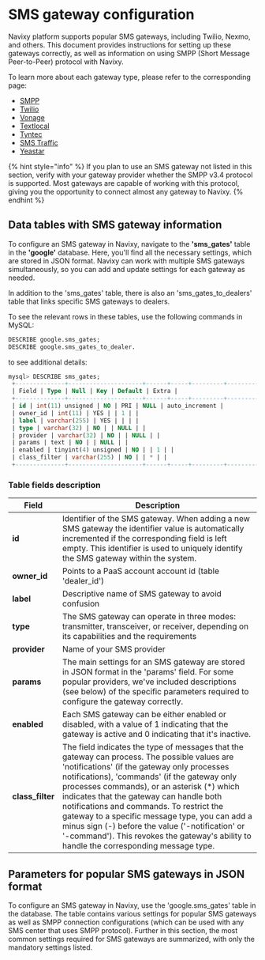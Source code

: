 # SMS gateway configuration

Navixy platform supports popular SMS gateways, including Twilio, Nexmo, and others. This document provides instructions for setting up these gateways correctly, as well as information on using SMPP (Short Message Peer-to-Peer) protocol with Navixy.

To learn more about each gateway type, please refer to the corresponding page:

* [SMPP](smpp.md)
* [Twilio](twilio.md)
* [Vonage](vonage.md)
* [Textlocal](textlocal.md)
* [Tyntec](tyntec.md)
* [SMS Traffic](sms-traffic.md)
* [Yeastar](yeastar.md)

{% hint style="info" %}
If you plan to use an SMS gateway not listed in this section, verify with your gateway provider whether the SMPP v3.4 protocol is supported. Most gateways are capable of working with this protocol, giving you the opportunity to connect almost any gateway to Navixy.
{% endhint %}

## Data tables with SMS gateway information

To configure an SMS gateway in Navixy, navigate to the **'sms\_gates'** table in the **'google'** database. Here, you'll find all the necessary settings, which are stored in JSON format. Navixy can work with multiple SMS gateways simultaneously, so you can add and update settings for each gateway as needed.

In addition to the 'sms\_gates' table, there is also an 'sms\_gates\_to\_dealers' table that links specific SMS gateways to dealers.

To see the relevant rows in these tables, use the following commands in MySQL:

```sql
DESCRIBE google.sms_gates;
DESCRIBE google.sms_gates_to_dealer.
```

to see additional details:

```sql
mysql> DESCRIBE sms_gates;
 +--------------+---------------------+------+-----+---------+----------------+
 | Field | Type | Null | Key | Default | Extra |
 +--------------+---------------------+------+-----+---------+----------------+
 | id | int(11) unsigned | NO | PRI | NULL | auto_increment |
 | owner_id | int(11) | YES | | 1 | |
 | label | varchar(255) | YES | | | |
 | type | varchar(32) | NO | | NULL | |
 | provider | varchar(32) | NO | | NULL | |
 | params | text | NO | | NULL | |
 | enabled | tinyint(4) unsigned | NO | | 1 | |
 | class_filter | varchar(255) | NO | | * | |
 +--------------+---------------------+------+-----+---------+----------------+
```

### **Table fields description**

| **Field**         | **Description**                                                                                                                                                                                                                                                                                                                                                                                                                                                                                                                     |
| ----------------- | ----------------------------------------------------------------------------------------------------------------------------------------------------------------------------------------------------------------------------------------------------------------------------------------------------------------------------------------------------------------------------------------------------------------------------------------------------------------------------------------------------------------------------------- |
| **id**            | Identifier of the SMS gateway. When adding a new SMS gateway the identifier value is automatically incremented if the corresponding field is left empty. This identifier is used to uniquely identify the SMS gateway within the system.                                                                                                                                                                                                                                                                                            |
| **owner\_id**     | Points to a PaaS account account id (table 'dealer\_id')                                                                                                                                                                                                                                                                                                                                                                                                                                                                            |
| **label**         | Descriptive name of SMS gateway to avoid confusion                                                                                                                                                                                                                                                                                                                                                                                                                                                                                  |
| **type**          | The SMS gateway can operate in three modes: transmitter, transceiver, or receiver, depending on its capabilities and the requirements                                                                                                                                                                                                                                                                                                                                                                                               |
| **provider**      | Name of your SMS provider                                                                                                                                                                                                                                                                                                                                                                                                                                                                                                           |
| **params**        | The main settings for an SMS gateway are stored in JSON format in the 'params' field. For some popular providers, we've included descriptions (see below) of the specific parameters required to configure the gateway correctly.                                                                                                                                                                                                                                                                                                   |
| **enabled**       | Each SMS gateway can be either enabled or disabled, with a value of 1 indicating that the gateway is active and 0 indicating that it's inactive.                                                                                                                                                                                                                                                                                                                                                                                    |
| **class\_filter** | The field indicates the type of messages that the gateway can process. The possible values are 'notifications' (if the gateway only processes notifications), 'commands' (if the gateway only processes commands), or an asterisk (\*) which indicates that the gateway can handle both notifications and commands. To restrict the gateway to a specific message type, you can add a minus sign (-) before the value ('-notification' or '-command'). This revokes the gateway's ability to handle the corresponding message type. |

## Parameters for popular SMS gateways in JSON format

To configure an SMS gateway in Navixy, use the 'google.sms\_gates' table in the database. The table contains various settings for popular SMS gateways as well as SMPP connection configurations (which can be used with any SMS center that uses SMPP protocol). Further in this section, the most common settings required for SMS gateways are summarized, with only the mandatory settings listed.
